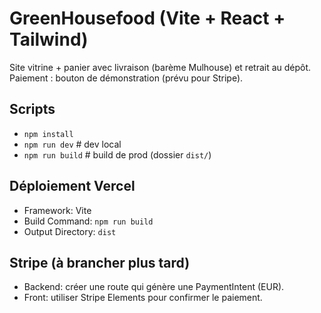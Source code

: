 
# GreenHousefood (Vite + React + Tailwind)

Site vitrine + panier avec livraison (barème Mulhouse) et retrait au dépôt.
Paiement : bouton de démonstration (prévu pour Stripe).

## Scripts
- `npm install`
- `npm run dev`     # dev local
- `npm run build`   # build de prod (dossier `dist/`)

## Déploiement Vercel
- Framework: Vite
- Build Command: `npm run build`
- Output Directory: `dist`

## Stripe (à brancher plus tard)
- Backend: créer une route qui génère une PaymentIntent (EUR).
- Front: utiliser Stripe Elements pour confirmer le paiement.
